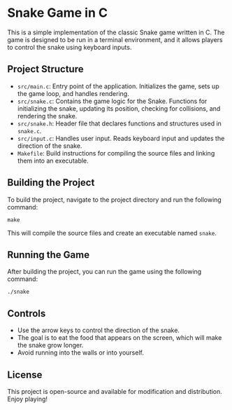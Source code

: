 # Snake Game in C

This is a simple implementation of the classic Snake game written in C. The game is designed to be run in a terminal environment, and it allows players to control the snake using keyboard inputs.

## Project Structure

- `src/main.c`: Entry point of the application. Initializes the game, sets up the game loop, and handles rendering.
- `src/snake.c`: Contains the game logic for the Snake. Functions for initializing the snake, updating its position, checking for collisions, and rendering the snake.
- `src/snake.h`: Header file that declares functions and structures used in `snake.c`.
- `src/input.c`: Handles user input. Reads keyboard input and updates the direction of the snake.
- `Makefile`: Build instructions for compiling the source files and linking them into an executable.

## Building the Project

To build the project, navigate to the project directory and run the following command:

```
make
```

This will compile the source files and create an executable named `snake`.

## Running the Game

After building the project, you can run the game using the following command:

```
./snake
```

## Controls

- Use the arrow keys to control the direction of the snake.
- The goal is to eat the food that appears on the screen, which will make the snake grow longer.
- Avoid running into the walls or into yourself.

## License

This project is open-source and available for modification and distribution. Enjoy playing!